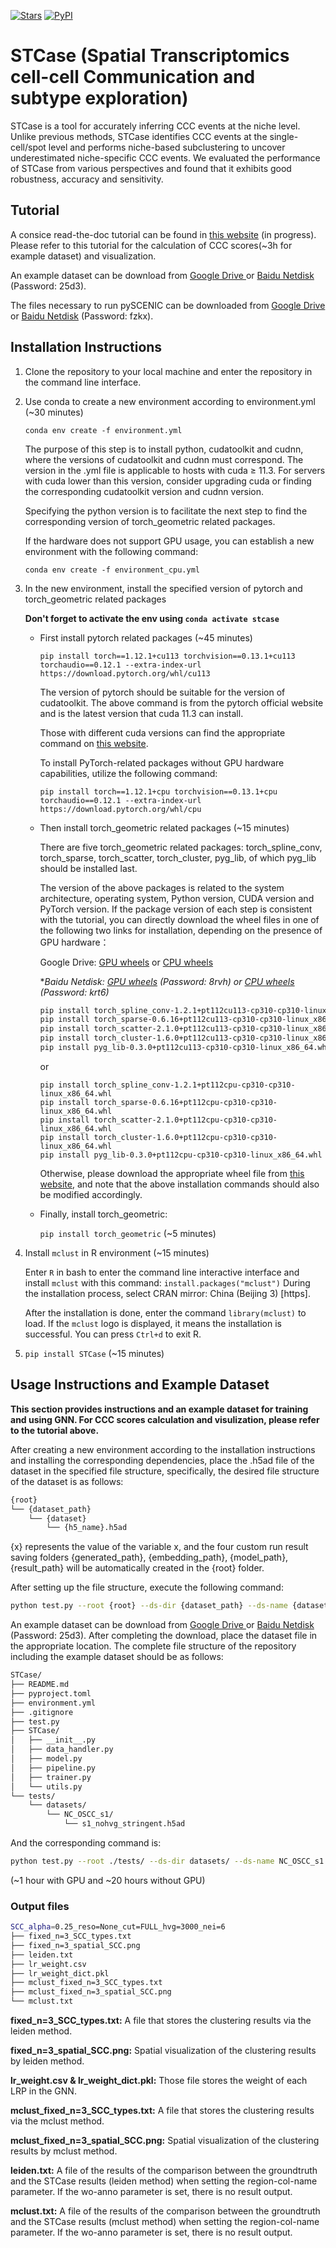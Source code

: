 [![Stars](https://img.shields.io/github/stars/Lzcstan/STCase?logo=GitHub&color=yellow)](https://github.com/Lzcstan/STCase) [![PyPI](https://img.shields.io/pypi/v/STCase.svg)](https://pypi.org/project/STCase)
# STCase (**S**patial **T**ranscriptomics cell-cell **C**ommunication **a**nd **s**ubtype **e**xploration)
STCase is a tool for accurately inferring CCC events at the niche level. Unlike previous methods, STCase identifies CCC events at the single-cell/spot level and performs niche-based subclustering to uncover underestimated niche-specific CCC events. We evaluated the performance of STCase from various perspectives and found that it exhibits good robustness, accuracy and sensitivity.

## Tutorial

A consice read-the-doc tutorial can be found in [this website](https://stcase.readthedocs.io/en/latest/) (in progress). Please refer to this tutorial for the calculation of CCC scores(~3h for example dataset) and visualization.

An example dataset can be download from [Google Drive ](https://drive.google.com/file/d/1TQohsxIFonJxQkroECHR0EqwPTGX2o6S/view?usp=sharing) or [Baidu Netdisk](https://pan.baidu.com/s/1tdiCZg1YoHvQj5iOwtNEHA) (Password: 25d3).

The files necessary to run pySCENIC can be downloaded from [Google Drive ](https://drive.google.com/drive/folders/1aiExvHhKfuin4uf41o01ALZjlPqyzkJn?usp=sharing) or [Baidu Netdisk](https://pan.baidu.com/s/1EZ2jo9PGtZfVm0t-BqMXeQ) (Password: fzkx).


## Installation Instructions

1. Clone the repository to your local machine and enter the repository in the command line interface.
2. Use conda to create a new environment according to environment.yml (~30 minutes)

   `conda env create -f environment.yml`

   The purpose of this step is to install python, cudatoolkit and cudnn, where the versions of cudatoolkit and cudnn must correspond. The version in the .yml file is applicable to hosts with cuda ≥ 11.3. For servers with cuda lower than this version, consider upgrading cuda or finding the corresponding cudatoolkit version and cudnn version.

   Specifying the python version is to facilitate the next step to find the corresponding version of torch_geometric related packages.

   If the hardware does not support GPU usage, you can establish a new environment with the following command:

   `conda env create -f environment_cpu.yml`
3. In the new environment, install the specified version of pytorch and torch_geometric related packages

   **Don't forget to activate the env using `conda activate stcase`**

   - First install pytorch related packages (~45 minutes)

      `pip install torch==1.12.1+cu113 torchvision==0.13.1+cu113 torchaudio==0.12.1 --extra-index-url https://download.pytorch.org/whl/cu113`

      The version of pytorch should be suitable for the version of cudatoolkit. The above command is from the pytorch official website and is the latest version that cuda 11.3 can install.

      Those with different cuda versions can find the appropriate command on [this website](https://pytorch.org/get-started/previous-versions/).

      To install PyTorch-related packages without GPU hardware capabilities, utilize the following command:
      
      `pip install torch==1.12.1+cpu torchvision==0.13.1+cpu torchaudio==0.12.1 --extra-index-url https://download.pytorch.org/whl/cpu`
   - Then install torch_geometric related packages (~15 minutes)

      There are five torch_geometric related packages: torch_spline_conv, torch_sparse, torch_scatter, torch_cluster, pyg_lib, of which pyg_lib should be installed last.

      The version of the above packages is related to the system architecture, operating system, Python version, CUDA version and PyTorch version. If the package version of each step is consistent with the tutorial, you can directly download the wheel files in one of the following two links for installation, depending on the presence of GPU hardware：

      Google Drive: [GPU wheels](https://drive.google.com/file/d/1H3P4IWcYzgrfINCZCoX_WU_E-8CTSFOy/view?usp=sharing) or [CPU wheels](https://drive.google.com/file/d/1AMTn3GmOnO-Zvo6YfkgiZRS0FZmIzVcq/view?usp=sharing) 
      
      **Baidu Netdisk: [GPU wheels](https://pan.baidu.com/s/1FqA9KFENfk4RSOMLmblyiw) (Password: 8rvh) or [CPU wheels](https://pan.baidu.com/s/1EvAMBq8DYEvSL-JLqUQbkg) (Password: krt6)*

      ```bash
      pip install torch_spline_conv-1.2.1+pt112cu113-cp310-cp310-linux_x86_64.whl
      pip install torch_sparse-0.6.16+pt112cu113-cp310-cp310-linux_x86_64.whl
      pip install torch_scatter-2.1.0+pt112cu113-cp310-cp310-linux_x86_64.whl
      pip install torch_cluster-1.6.0+pt112cu113-cp310-cp310-linux_x86_64.whl
      pip install pyg_lib-0.3.0+pt112cu113-cp310-cp310-linux_x86_64.whl
      ```
      or

      ```
      pip install torch_spline_conv-1.2.1+pt112cpu-cp310-cp310-linux_x86_64.whl
      pip install torch_sparse-0.6.16+pt112cpu-cp310-cp310-linux_x86_64.whl
      pip install torch_scatter-2.1.0+pt112cpu-cp310-cp310-linux_x86_64.whl
      pip install torch_cluster-1.6.0+pt112cpu-cp310-cp310-linux_x86_64.whl
      pip install pyg_lib-0.3.0+pt112cpu-cp310-cp310-linux_x86_64.whl
      ```

      Otherwise, please download the appropriate wheel file from [this website](https://data.pyg.org/whl/), and note that the above installation commands should also be modified accordingly.

   - Finally, install torch_geometric:

      `pip install torch_geometric`
      (~5 minutes)
4. Install `mclust` in R environment (~15 minutes)

   Enter `R` in bash to enter the command line interactive interface and install `mclust` with this command:
   `install.packages("mclust")`
   During the installation process, select CRAN mirror: China (Beijing 3) [https].

   After the installation is done, enter the command `library(mclust)` to load. If the `mclust` logo is displayed, it means the installation is successful. You can press `Ctrl+d` to exit R.
5. `pip install STCase` (~15 minutes)

## Usage Instructions and Example Dataset

**This section provides instructions and an example dataset for training and using GNN. For CCC scores calculation and visulization, please refer to the tutorial above.**

After creating a new environment according to the installation instructions and installing the corresponding dependencies, place the .h5ad file of the dataset in the specified file structure, specifically, the desired file structure of the dataset is as follows:

```bash
{root}
└── {dataset_path}
    └── {dataset}
        └── {h5_name}.h5ad
```

{x} represents the value of the variable x, and the four custom run result saving folders {generated_path}, {embedding_path}, {model_path}, {result_path} will be automatically created in the {root} folder.

After setting up the file structure, execute the following command:

```bash
python test.py --root {root} --ds-dir {dataset_path} --ds-name {dataset} --h5-name {h5_name} --target-types {target_type_list} --gpu {gpu_id} [--use-gpu] --n-nei {#neighborhood} --n-clusters {#sub-regions} [--alpha {alpha}] --label-col-name {label_column_name} --region-col-name {region_column_name}
```

An example dataset can be download from [Google Drive ](https://drive.google.com/file/d/1TQohsxIFonJxQkroECHR0EqwPTGX2o6S/view?usp=sharing) or [Baidu Netdisk](https://pan.baidu.com/s/1tdiCZg1YoHvQj5iOwtNEHA) (Password: 25d3). After completing the download, place the dataset file in the appropriate location. The complete file structure of the repository including the example dataset should be as follows:
```bash
STCase/
├── README.md
├── pyproject.toml
├── environment.yml
├── .gitignore
├── test.py
├── STCase/
│   ├── __init__.py
│   ├── data_handler.py
│   ├── model.py
│   ├── pipeline.py
│   ├── trainer.py
│   └── utils.py
└── tests/
    └── datasets/
        └── NC_OSCC_s1/
            └── s1_nohvg_stringent.h5ad
```

And the corresponding command is:
```bash
python test.py --root ./tests/ --ds-dir datasets/ --ds-name NC_OSCC_s1 --h5-name s1_nohvg_stringent --target-types SCC --gpu 1 --use-gpu --n-nei 6 --n-clusters 3 --alpha 0.25 --label-col-name cell_type --wo-anno
```
(~1 hour with GPU and ~20 hours without GPU)

### Output files
```bash
SCC_alpha=0.25_reso=None_cut=FULL_hvg=3000_nei=6
├── fixed_n=3_SCC_types.txt
├── fixed_n=3_spatial_SCC.png
├── leiden.txt
├── lr_weight.csv
├── lr_weight_dict.pkl
├── mclust_fixed_n=3_SCC_types.txt
├── mclust_fixed_n=3_spatial_SCC.png
└── mclust.txt
```
**fixed_n=3_SCC_types.txt:** A file that stores the clustering results via the leiden method.

**fixed_n=3_spatial_SCC.png:** Spatial visualization of the clustering results by leiden method.

**lr_weight.csv & lr_weight_dict.pkl:** Those file stores the weight of each LRP in the GNN.

**mclust_fixed_n=3_SCC_types.txt:** A file that stores the clustering results via the mclust method.

**mclust_fixed_n=3_spatial_SCC.png:** Spatial visualization of the clustering results by mclust method.

**leiden.txt:** A file of the results of the comparison between the groundtruth and the STCase results (leiden method) when setting the region-col-name parameter. If the wo-anno parameter is set, there is no result output.

**mclust.txt:** A file of the results of the comparison between the groundtruth and the STCase results (mclust method) when setting the region-col-name parameter. If the wo-anno parameter is set, there is no result output.
